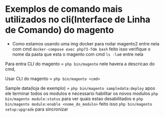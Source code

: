 # Exemplos de comando mais utilizados no cli(Interface de Linha de Comando) do magento

* Como estamos usando uma img docker para rodar magento2 entre nela com cmd `docker-compose exec php73-fdm bash` feito isso verifique o nome da pasta que esta o magento com cmd `ls -la`e entre nela 

Para entra CLI do magento = `php bin/magento`
nele havera a descricao do cmd,

Usar CLI do magento = `php bin/magento <cmd>`

Sample data(loja de exemplo) = `php bin/magento sampledata:deploy` apos ele terminar todos os modulos e necessario habilitar os novos modulos `php bin/magento module:status` para ver quais estao desabilitados e `php bin/magento module:enable <nome_do_modulo>` feito isso `php bin/magento setup:upgrade` para sincronizar